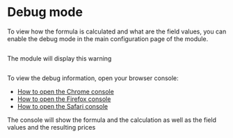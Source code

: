 # Debug mode

To view how the formula is calculated and what are the field values,
you can enable the debug mode in the main configuration page of the module.

<img srcset="/images/debug-mode.jpg 2x">

The module will display this warning

<img srcset="/images/debug-warning.jpg 2x" class="padding border">

To view the debug information, open your browser console:
- [How to open the Chrome console](https://developers.google.com/web/tools/chrome-devtools/open)
- [How to open the Firefox console](https://developer.mozilla.org/en-US/docs/Tools/Browser_Console)
- [How to open the Safari console](https://support.apple.com/en-gb/guide/safari/sfri20948/mac)

The console will show the formula and the calculation as well as the field values and the resulting prices

<img srcset="/images/debug-console.png 2x">
